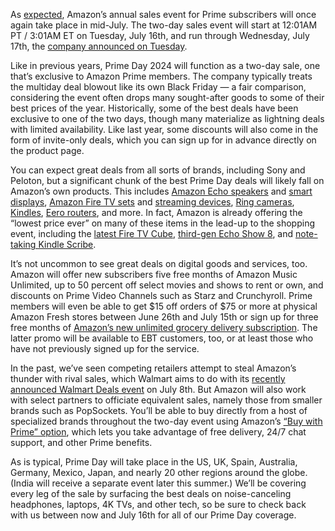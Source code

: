 As [expected](https://www.aboutamazon.com/news/retail/amazon-prime-day-july-2024), Amazon’s annual sales event for Prime subscribers will once again take place in mid-July. The two-day sales event will start at 12:01AM PT / 3:01AM ET on Tuesday, July 16th, and run through Wednesday, July 17th, the [company announced on Tuesday](https://press.aboutamazon.com/2024/6/amazons-10th-prime-day-event-returns-july-16-17-with-millions-of-exclusive-deals-for-prime-members).

Like in previous years, Prime Day 2024 will function as a two-day sale, one that’s exclusive to Amazon Prime members. The company typically treats the multiday deal blowout like its own Black Friday — a fair comparison, considering the event often drops many sought-after goods to some of their best prices of the year. Historically, some of the best deals have been exclusive to one of the two days, though many materialize as lightning deals with limited availability. Like last year, some discounts will also come in the form of invite-only deals, which you can sign up for in advance directly on the product page.

You can expect great deals from all sorts of brands, including Sony and Peloton, but a significant chunk of the best Prime Day deals will likely fall on Amazon’s own products. This includes [Amazon Echo speakers](/23426830/echo-dot-with-clock-2022-fifth-gen-review) and [smart displays](/24078558/echo-hub-review-alexa-amazon-smart-control-panel), [Amazon Fire TV sets](/22785648/amazon-fire-tv-omni-review-alexa) and [streaming devices](/23429259/amazon-fire-tv-cube-2022-review), [Ring cameras](/24163485/ring-pan-tilt-indoor-cam-smart-security-camera-hands-on), [Kindles](/21539047/best-amazon-kindle-deals), [Eero routers](/2023/9/20/23882163/amazon-eero-max-7-wi-fi-router-mesh-price-release-date), and more. In fact, Amazon is already offering the “lowest price ever” on many of these items in the lead-up to the shopping event, including the [latest Fire TV Cube](https://www.amazon.com/All-new-fire-tv-cube-4k-streaming-device/dp/B09BZZ3MM7/?tag=theverge02-20), [third-gen Echo Show 8](https://www.amazon.com/All-New-Echo-Show-8/dp/B0BLS3Y632?tag=theverge02-20), and [note-taking Kindle Scribe](https://www.amazon.com/Kindle-Scribe-the-first-Kindle-for-reading-writing-journaling-and-sketching/dp/B09BS26B8B?tag=theverge02-20).

It’s not uncommon to see great deals on digital goods and services, too. Amazon will offer new subscribers five free months of Amazon Music Unlimited, up to 50 percent off select movies and shows to rent or own, and discounts on Prime Video Channels such as Starz and Crunchyroll. Prime members will even be able to get $15 off orders of $75 or more at physical Amazon Fresh stores between June 26th and July 15th or sign up for three free months of [Amazon’s new unlimited grocery delivery subscription](/2024/4/23/24138099/amazon-prime-grocery-subscription-ebt). The latter promo will be available to EBT customers, too, or at least those who have not previously signed up for the service.

In the past, we’ve seen competing retailers attempt to steal Amazon’s thunder with rival sales, which Walmart aims to do with its [recently announced Walmart Deals event](https://corporate.walmart.com/news/2024/06/24/walmart-brings-the-heat-with-its-largest-deals-event-ever) on July 8th. But Amazon will also work with select partners to officiate equivalent sales, namely those from smaller brands such as PopSockets. You’ll be able to buy directly from a host of specialized brands throughout the two-day event using Amazon’s [“Buy with Prime” option](/2023/1/10/23548108/amazon-buy-with-prime-button-expansion), which lets you take advantage of free delivery, 24/7 chat support, and other Prime benefits.

As is typical, Prime Day will take place in the US, UK, Spain, Australia, Germany, Mexico, Japan, and nearly 20 other regions around the globe. (India will receive a separate event later this summer.) We’ll be covering every leg of the sale by surfacing the best deals on noise-canceling headphones, laptops, 4K TVs, and other tech, so be sure to check back with us between now and July 16th for all of our Prime Day coverage.
